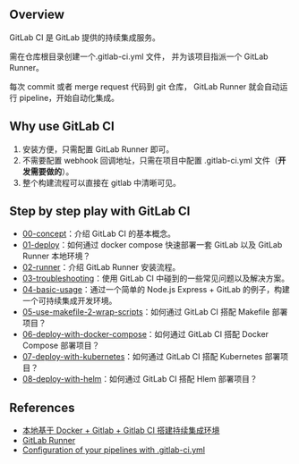 ## Overview

GitLab CI 是 GitLab 提供的持续集成服务。

需在仓库根目录创建一个.gitlab-ci.yml 文件， 并为该项目指派一个 GitLab Runner。

每次 commit 或者 merge request 代码到 git 仓库， GitLab Runner 就会自动运行 pipeline，开始自动化集成。

## Why use GitLab CI

1. 安装方便，只需配置 GitLab Runner 即可。
2. 不需要配置 webhook 回调地址，只需在项目中配置 .gitlab-ci.yml 文件（**开发需要做的**）。
3. 整个构建流程可以直接在 gitlab 中清晰可见。

## Step by step  play with GitLab CI

* [00-concept](./00-concept)：介绍 GitLab CI 的基本概念。
* [01-deploy](./01-deploy)：如何通过 docker compose 快速部署一套 GitLab 以及 GitLab Runner 本地环境？
* [02-runner](./02-runner)：介绍 GitLab Runner 安装流程。
* [03-troubleshooting](./03-troubleshooting)：使用 GitLab CI 中碰到的一些常见问题以及解决方案。
* [04-basic-usage](./04-basic-usage)：通过一个简单的 Node.js Express + GitLab 的例子，构建一个可持续集成开发环境。
* [05-use-makefile-2-wrap-scripts](./05-use-makefile-2-wrap-scripts)：如何通过 GitLab CI 搭配  Makefile 部署项目？
* [06-deploy-with-docker-compose](./06-deploy-with-docker-compose)：如何通过 GitLab CI 搭配  Docker Compose 部署项目？
* [07-deploy-with-kubernetes](./07-deploy-with-kubernetes)：如何通过 GitLab CI 搭配  Kubernetes 部署项目？
* [08-deploy-with-helm](./08-deploy-with-helm)：如何通过 GitLab CI 搭配 Hlem 部署项目？

## References

- [本地基于 Docker + Gitlab + Gitlab CI 搭建持续集成环境](https://github.com/lqshow/notes/issues/29)
- [GitLab Runner](https://docs.gitlab.com/runner/)
- [Configuration of your pipelines with .gitlab-ci.yml](https://docs.gitlab.com/ce/ci/yaml/README.html)


